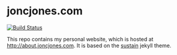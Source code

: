 
# joncjones.com
[![Build Status](https://travis-ci.com/jjones646/joncjones.com.svg?token=66obJcyszSPDZ5hfAzfP)](https://travis-ci.com/jjones646/joncjones.com?token=66obJcyszSPDZ5hfAzfP)


This repo contains my personal website, which is hosted at http://about.joncjones.com. It is based on the [sustain](https://github.com/biomadeira/sustain) jekyll theme.
